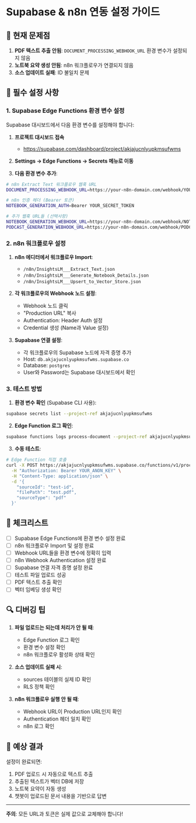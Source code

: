 # Supabase & n8n 연동 설정 가이드

## 🚨 현재 문제점

1. **PDF 텍스트 추출 안됨**: `DOCUMENT_PROCESSING_WEBHOOK_URL` 환경 변수가 설정되지 않음
2. **노트북 요약 생성 안됨**: n8n 워크플로우가 연결되지 않음
3. **소스 업데이트 실패**: ID 불일치 문제

## 🔧 필수 설정 사항

### 1. Supabase Edge Functions 환경 변수 설정

Supabase 대시보드에서 다음 환경 변수를 설정해야 합니다:

1. **프로젝트 대시보드 접속**
   - https://supabase.com/dashboard/project/akjajucnlyupkmsufwms

2. **Settings → Edge Functions → Secrets 메뉴로 이동**

3. **다음 환경 변수 추가**:

```bash
# n8n Extract Text 워크플로우 웹훅 URL
DOCUMENT_PROCESSING_WEBHOOK_URL=https://your-n8n-domain.com/webhook/YOUR_WEBHOOK_ID

# n8n 인증 헤더 (Bearer 토큰)
NOTEBOOK_GENERATION_AUTH=Bearer YOUR_SECRET_TOKEN

# 추가 웹훅 URL들 (선택사항)
NOTEBOOK_GENERATION_WEBHOOK_URL=https://your-n8n-domain.com/webhook/NOTEBOOK_GEN_ID
PODCAST_GENERATION_WEBHOOK_URL=https://your-n8n-domain.com/webhook/PODCAST_GEN_ID
```

### 2. n8n 워크플로우 설정

1. **n8n 에디터에서 워크플로우 Import**:
   - `/n8n/InsightsLM___Extract_Text.json`
   - `/n8n/InsightsLM___Generate_Notebook_Details.json`
   - `/n8n/InsightsLM___Upsert_to_Vector_Store.json`

2. **각 워크플로우의 Webhook 노드 설정**:
   - Webhook 노드 클릭
   - "Production URL" 복사
   - Authentication: Header Auth 설정
   - Credential 생성 (Name과 Value 설정)

3. **Supabase 연결 설정**:
   - 각 워크플로우의 Supabase 노드에 자격 증명 추가
   - Host: `db.akjajucnlyupkmsufwms.supabase.co`
   - Database: `postgres`
   - User와 Password는 Supabase 대시보드에서 확인

### 3. 테스트 방법

1. **환경 변수 확인** (Supabase CLI 사용):
```bash
supabase secrets list --project-ref akjajucnlyupkmsufwms
```

2. **Edge Function 로그 확인**:
```bash
supabase functions logs process-document --project-ref akjajucnlyupkmsufwms
```

3. **수동 테스트**:
```bash
# Edge Function 직접 호출
curl -X POST https://akjajucnlyupkmsufwms.supabase.co/functions/v1/process-document \
  -H "Authorization: Bearer YOUR_ANON_KEY" \
  -H "Content-Type: application/json" \
  -d '{
    "sourceId": "test-id",
    "filePath": "test.pdf",
    "sourceType": "pdf"
  }'
```

## 📝 체크리스트

- [ ] Supabase Edge Functions에 환경 변수 설정 완료
- [ ] n8n 워크플로우 Import 및 설정 완료
- [ ] Webhook URL들을 환경 변수에 정확히 입력
- [ ] n8n Webhook Authentication 설정 완료
- [ ] Supabase 연결 자격 증명 설정 완료
- [ ] 테스트 파일 업로드 성공
- [ ] PDF 텍스트 추출 확인
- [ ] 벡터 임베딩 생성 확인

## 🔍 디버깅 팁

1. **파일 업로드는 되는데 처리가 안 될 때**:
   - Edge Function 로그 확인
   - 환경 변수 설정 확인
   - n8n 워크플로우 활성화 상태 확인

2. **소스 업데이트 실패 시**:
   - sources 테이블의 실제 ID 확인
   - RLS 정책 확인

3. **n8n 워크플로우 실행 안 될 때**:
   - Webhook URL이 Production URL인지 확인
   - Authentication 헤더 일치 확인
   - n8n 로그 확인

## 🎯 예상 결과

설정이 완료되면:
1. PDF 업로드 시 자동으로 텍스트 추출
2. 추출된 텍스트가 벡터 DB에 저장
3. 노트북 요약이 자동 생성
4. 챗봇이 업로드된 문서 내용을 기반으로 답변

---

**주의**: 모든 URL과 토큰은 실제 값으로 교체해야 합니다!